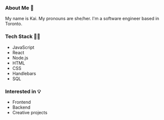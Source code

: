 ### About Me 👋
My name is Kai. My pronouns are she/her. I'm a software engineer based in Toronto.

### Tech Stack 👩‍💻
* JavaScript
* React
* Node.js
* HTML
* CSS
* Handlebars
* SQL


### Interested in 💡
* Frontend
* Backend
* Creative projects
